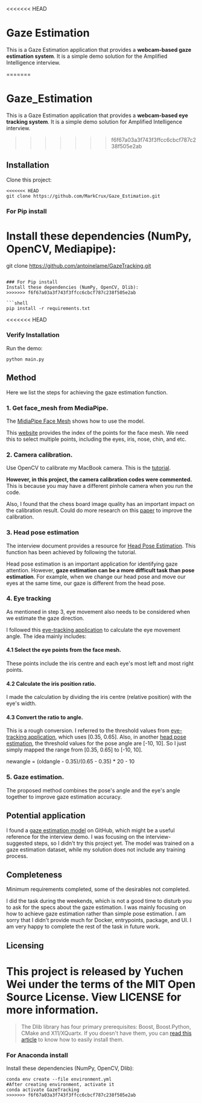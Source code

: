<<<<<<< HEAD
# Gaze Estimation

This is a Gaze Estimation application that provides a **webcam-based gaze estimation system**. It is a simple demo solution for the Amplified Intelligence interview.

=======
# Gaze_Estimation

This is a Gaze Estimation application that provides a **webcam-based eye tracking system**. It is a simple demo solution for Amplified Intelligence interview.
>>>>>>> f6f67a03a3f743f3ffcc6cbcf787c238f505e2ab

## Installation

Clone this project:

```shell
<<<<<<< HEAD
git clone https://github.com/MarkCrux/Gaze_Estimation.git
```

### For Pip install
Install these dependencies (NumPy, OpenCV, Mediapipe):
=======
git clone https://github.com/antoinelame/GazeTracking.git
```

### For Pip install
Install these dependencies (NumPy, OpenCV, Dlib):
>>>>>>> f6f67a03a3f743f3ffcc6cbcf787c238f505e2ab

```shell
pip install -r requirements.txt
```

<<<<<<< HEAD

### Verify Installation

Run the demo:

```shell
python main.py
```

## Method

Here we list the steps for achieving the gaze estimation function.

### 1. Get face_mesh from MediaPipe.
The [MidiaPipe Face Mesh](https://google.github.io/mediapipe/solutions/face_mesh#face-landmark-model) shows how to use the model.

This [website](https://github.com/tensorflow/tfjs-models/blob/838611c02f51159afdd77469ce67f0e26b7bbb23/face-landmarks-detection/src/mediapipe-facemesh/keypoints.ts) provides the index of the points for the face mesh. We need this to select multiple points, including the eyes, iris, nose, chin, and etc.

### 2. Camera calibration.

Use OpenCV to calibrate my MacBook camera. This is the [tutorial](https://docs.opencv.org/4.x/dc/dbb/tutorial_py_calibration.html).

**However, in this project, the camera calibration codes were commented.** This is because you may have a different pinhole camera when you run the code. 

Also, I found that the chess board image quality has an important impact on the calibration result. Could do more research on this [paper](https://people.cs.rutgers.edu/~elgammal/classes/cs534/lectures/CameraCalibration-book-chapter.pdf) to improve the calibration.


### 3. Head pose estimation
The interview document provides a resource for [Head Pose Estimation](https://learnopencv.com/head-pose-estimation-using-opencv-and-dlib/). This function has been achieved by following the tutorial.

Head pose estimation is an important application for identifying gaze attention. However, **gaze estimation can be a more difficult task than pose estimation**. For example, when we change our head pose and move our eyes at the same time, our gaze is different from the head pose. 

### 4. Eye tracking
As mentioned in step 3, eye movement also needs to be considered when we estimate the gaze direction. 

I followed this [eye-tracking application](https://github.com/antoinelame/GazeTracking) to calculate the eye movement angle. The idea mainly includes:

#### 4.1 Select the eye points from the face mesh.
These points include the iris centre and each eye's most left and most right points.

#### 4.2 Calculate the iris position ratio.
I made the calculation by dividing the iris centre (relative position) with the eye's width.

#### 4.3 Convert the ratio to angle.
This is a rough conversion. I referred to the threshold values from [eye-tracking application](https://github.com/antoinelame/GazeTracking), which uses [0.35, 0.65]. Also, in another [head pose estimation](https://github.com/niconielsen32/ComputerVision/blob/master/headPoseEstimation.py), the threshold values for the pose angle are [-10, 10]. So I just simply mapped the range from [0.35, 0.65] to [-10, 10].

newangle = (oldangle - 0.35)/(0.65 - 0.35) * 20 - 10


### 5. Gaze estimation.
The proposed method combines the pose's angle and the eye's angle together to improve gaze estimation accuracy.


## Potential application
I found a [gaze estimation model](https://github.com/hysts/pytorch_mpiigaze_demo) on GitHub, which might be a useful reference for the interview demo. I was focusing on the interview-suggested steps, so I didn't try this project yet. The model was trained on a gaze estimation dataset, while my solution does not include any training process.

## Completeness
Minimum requirements completed, some of the desirables not completed. 

I did the task during the weekends, which is not a good time to disturb you to ask for the specs about the gaze estimation. I was mainly focusing on how to achieve gaze estimation rather than simple pose estimation. I am sorry that I didn't provide much for Docker, entrypoints, package, and UI. I am very happy to complete the rest of the task in future work.


## Licensing

This project is released by Yuchen Wei under the terms of the MIT Open Source License. View LICENSE for more information.
=======
> The Dlib library has four primary prerequisites: Boost, Boost.Python, CMake and X11/XQuartx. If you doesn't have them, you can [read this article](https://www.pyimagesearch.com/2017/03/27/how-to-install-dlib/) to know how to easily install them.


### For Anaconda install
Install these dependencies (NumPy, OpenCV, Dlib):

```shell
conda env create --file environment.yml
#After creating environment, activate it
conda activate GazeTracking
>>>>>>> f6f67a03a3f743f3ffcc6cbcf787c238f505e2ab

